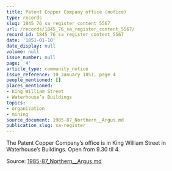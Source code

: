 ```yaml
---
title: Patent Copper Company office (notice)
type: records
slug: 1845_76_sa_register_content_5567
url: /records/1845_76_sa_register_content_5567/
record_id: 1845_76_sa_register_content_5567
date: '1851-01-10'
date_display: null
volume: null
issue_number: null
page: '4'
article_type: community_notice
issue_reference: 10 January 1851, page 4
people_mentioned: []
places_mentioned:
- King William Street
- Waterhouse’s Buildings
topics:
- organization
- mining
source_document: 1985-87_Northern__Argus.md
publication_slug: sa-register
---
```


The Patent Copper Company’s office is in King William Street in Waterhouse’s Buildings.  Open from 9.30 til 4.

Source: [1985-87_Northern__Argus.md](/downloads/markdown/1985-87_Northern__Argus.md)
